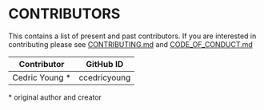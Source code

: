 # CONTRIBUTORS

This contains a list of present and past contributors. If you are interested in contributing please see [CONTRIBUTING.md](CONTRIBUTING.md) and [CODE_OF_CONDUCT.md](CODE_OF_CONDUCT.md)

| Contributor     | GitHub ID                     |
| --------------- | ----------------------------- |
| Cedric Young \* | ccedricyoung                  |

\* original author and creator
